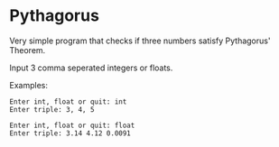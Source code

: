 # Pythagorus
Very simple program that checks if three numbers satisfy Pythagorus' Theorem.

Input 3 comma seperated integers or floats.

Examples:

    Enter int, float or quit: int
    Enter triple: 3, 4, 5

    Enter int, float or quit: float
    Enter triple: 3.14 4.12 0.0091
